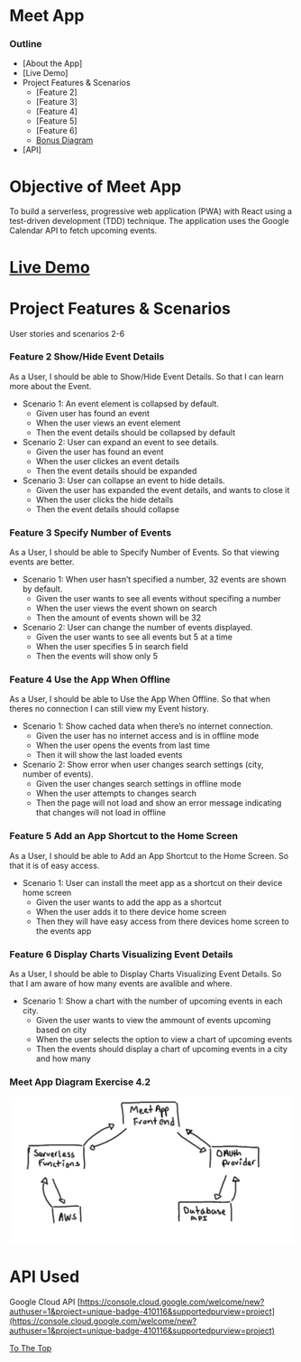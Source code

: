 # Meet App
### Outline
- [About the App]
- [Live Demo]
- Project Features & Scenarios
  - [Feature 2]
  - [Feature 3]
  - [Feature 4]
  - [Feature 5]
  - [Feature 6]
  - [Bonus Diagram](https://github.com/vppelli/meet?tab=readme-ov-file#meet-app-diagram-exercise-42)
- [API]

# Objective of Meet App
To build a serverless, progressive web application (PWA) with React using a
test-driven development (TDD) technique. The application uses the Google
Calendar API to fetch upcoming events.
  
# [Live Demo](https://vppelli.github.io/meet/)

# Project Features & Scenarios
User stories and scenarios 2-6

### Feature 2 Show/Hide Event Details
As a User, I should be able to Show/Hide Event Details. So that I can learn more about the Event.
- Scenario 1: An event element is collapsed by default.
  - Given user has found an event
  - When the user views an event element
  - Then the event details should be collapsed by default
- Scenario 2: User can expand an event to see details.
  - Given the user has found an event
  - When the user clickes an event details
  - Then the event details should be expanded
- Scenario 3: User can collapse an event to hide details.
  - Given the user has expanded the event details, and wants to close it
  - When the user clicks the hide details
  - Then the event details should collapse

### Feature 3 Specify Number of Events
As a User, I should be able to Specify Number of Events. So that viewing events are better.
- Scenario 1: When user hasn’t specified a number, 32 events are shown by default.
  - Given the user wants to see all events without specifing a number
  - When the user views the event shown on search
  - Then the amount of events shown will be 32
- Scenario 2: User can change the number of events displayed.
  - Given the user wants to see all events but 5 at a time
  - When the user specifies 5 in search field
  - Then the events will show only 5 

### Feature 4 Use the App When Offline
As a User, I should be able to Use the App When Offline. So that when theres no connection I can still view my Event history.
- Scenario 1: Show cached data when there’s no internet connection.
  - Given the user has no internet access and is in offline mode
  - When the user opens the events from last time
  - Then it will show the last loaded events
- Scenario 2: Show error when user changes search settings (city, number of events).
  - Given the user changes search settings in offline mode
  - When the user attempts to changes search
  - Then the page will not load and show an error message indicating that changes will not load in offline

### Feature 5 Add an App Shortcut to the Home Screen
As a User, I should be able to Add an App Shortcut to the Home Screen. So that it is of easy access.
- Scenario 1: User can install the meet app as a shortcut on their device home screen
  - Given the user wants to add the app as a shortcut
  - When the user adds it to there device home screen
  - Then they will have easy access from there devices home screen to the events app

### Feature 6 Display Charts Visualizing Event Details
As a User, I should be able to Display Charts Visualizing Event Details. So that I am aware of how many events are avalible and where.
- Scenario 1: Show a chart with the number of upcoming events in each city.
  - Given the user wants to view the ammount of events upcoming based on city
  - When the user selects the option to view a chart of upcoming events
  - Then the events should display a chart of upcoming events in a city and how many

### Meet App Diagram Exercise 4.2
![Meet App Diagram Image](./img/Meetapp-Diagram.jpg)

# API Used
Google Cloud API [https://console.cloud.google.com/welcome/new?authuser=1&project=unique-badge-410116&supportedpurview=project](https://console.cloud.google.com/welcome/new?authuser=1&project=unique-badge-410116&supportedpurview=project)

[To The Top]()
